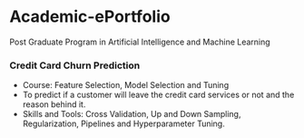 # Academic-ePortfolio
Post Graduate Program in Artificial Intelligence and Machine Learning

### Credit Card Churn Prediction
  - Course: Feature Selection, Model Selection and Tuning
  - To predict if a customer will leave the credit card services or not and the reason behind it.
  - Skills and Tools: Cross Validation, Up and Down Sampling, Regularization, Pipelines and Hyperparameter Tuning.
